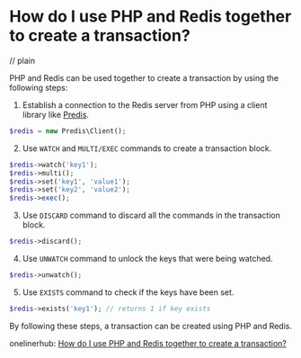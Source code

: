 # How do I use PHP and Redis together to create a transaction?
// plain

PHP and Redis can be used together to create a transaction by using the following steps:

1. Establish a connection to the Redis server from PHP using a client library like [Predis](https://github.com/nrk/predis).

```php
$redis = new Predis\Client();
```

2. Use `WATCH` and `MULTI/EXEC` commands to create a transaction block.

```php
$redis->watch('key1');
$redis->multi();
$redis->set('key1', 'value1');
$redis->set('key2', 'value2');
$redis->exec();
```

3. Use `DISCARD` command to discard all the commands in the transaction block.

```php
$redis->discard();
```

4. Use `UNWATCH` command to unlock the keys that were being watched.

```php
$redis->unwatch();
```

5. Use `EXISTS` command to check if the keys have been set.

```php
$redis->exists('key1'); // returns 1 if key exists
```

By following these steps, a transaction can be created using PHP and Redis.

onelinerhub: [How do I use PHP and Redis together to create a transaction?](https://onelinerhub.com/predis/how-do-i-use-php-and-redis-together-to-create-a-transaction)